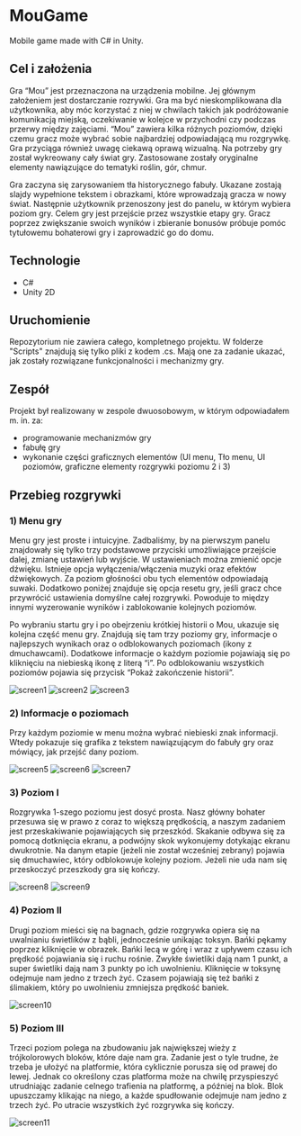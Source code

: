 # MouGame
Mobile game made with C# in Unity.
## Cel i założenia
Gra “Mou” jest przeznaczona na urządzenia mobilne. Jej głównym założeniem jest dostarczanie rozrywki. Gra ma być nieskomplikowana dla użytkownika, aby móc korzystać z niej w chwilach takich jak podróżowanie komunikacją miejską, oczekiwanie w kolejce w przychodni czy podczas przerwy między zajęciami. “Mou” zawiera kilka różnych poziomów, dzięki czemu gracz może wybrać sobie najbardziej odpowiadającą mu rozgrywkę. Gra przyciąga również uwagę ciekawą oprawą wizualną. Na potrzeby gry został wykreowany cały świat gry. Zastosowane zostały oryginalne elementy nawiązujące do tematyki roślin, gór, chmur.

Gra zaczyna się zarysowaniem tła historycznego fabuły. Ukazane zostają slajdy wypełnione tekstem i obrazkami, które wprowadzają gracza w nowy świat. Następnie użytkownik przenoszony jest do panelu, w którym wybiera poziom gry. Celem gry jest przejście przez wszystkie etapy gry. Gracz poprzez zwiększanie swoich wyników i zbieranie bonusów próbuje pomóc tytułowemu bohaterowi gry i zaprowadzić go do domu.

## Technologie
* C#
* Unity 2D

## Uruchomienie
Repozytorium nie zawiera całego, kompletnego projektu. W folderze "Scripts" znajdują się tylko pliki z kodem .cs. 
Mają one za zadanie ukazać, jak zostały rozwiązane funkcjonalności i mechanizmy gry.

## Zespół
Projekt był realizowany w zespole dwuosobowym, w którym odpowiadałem m. in. za:
- programowanie mechanizmów gry 
- fabułę gry
- wykonanie części graficznych elementów (UI menu, Tło menu, UI poziomów, graficzne elementy rozgrywki poziomu 2 i 3)


## Przebieg rozgrywki

### 1) Menu gry
Menu gry jest proste i intuicyjne. Zadbaliśmy, by na pierwszym panelu znajdowały się tylko trzy podstawowe przyciski umożliwiające przejście dalej, zmianę ustawień lub wyjście.
W ustawieniach można zmienić opcje dźwięku. Istnieje opcja wyłączenia/włączenia muzyki oraz efektów dźwiękowych. Za poziom głośności obu tych elementów odpowiadają suwaki.
Dodatkowo poniżej znajduje się opcja resetu gry, jeśli gracz chce przywrócić ustawienia domyślne całej rozgrywki. Powoduje to między innymi wyzerowanie wyników i zablokowanie kolejnych poziomów.

Po wybraniu startu gry i po obejrzeniu krótkiej historii o Mou, ukazuje się kolejna część menu gry. Znajdują się tam trzy poziomy gry, informacje o najlepszych wynikach oraz o odblokowanych poziomach (ikony z dmuchawcami). Dodatkowe informacje o każdym poziomie pojawiają się po kliknięciu na niebieską ikonę z literą “i”. 
Po odblokowaniu wszystkich poziomów pojawia się przycisk “Pokaż zakończenie historii”.

![screen1](/Screens/menu.jpg)
![screen2](/Screens/menu_opcje.jpg)
![screen3](/Screens/menu_poziomu.jpg)

### 2) Informacje o poziomach
Przy każdym poziomie w menu można wybrać niebieski znak informacji. Wtedy pokazuje się grafika z tekstem nawiązującym do fabuły gry oraz mówiący, jak przejść dany poziom.

![screen5](/Screens/poziom1_info.jpg)
![screen6](/Screens/poziom2_info.jpg)
![screen7](/Screens/poziom3_info.jpg)

### 3) Poziom I
Rozgrywka 1-szego poziomu jest dosyć prosta. Nasz główny bohater przesuwa się w prawo z coraz to większą prędkością, a naszym zadaniem jest przeskakiwanie pojawiających się przeszkód. 
Skakanie odbywa się za pomocą dotknięcia ekranu, a podwójny skok wykonujemy dotykając ekranu dwukrotnie. Na danym etapie (jeżeli nie został wcześniej zebrany) pojawia się dmuchawiec, który odblokowuje kolejny poziom. Jeżeli nie uda nam się przeskoczyć przeszkody gra się kończy.

![screen8](/Screens/Poziom1.jpg)
![screen9](/Screens/Poziom1_zakonczenie.jpg)

### 4) Poziom II
Drugi poziom mieści się na bagnach, gdzie rozgrywka opiera się na uwalnianiu świetlików z bąbli, jednocześnie unikając toksyn. Bańki pękamy poprzez kliknięcie w obrazek.
Bańki lecą w górę i wraz z upływem czasu ich prędkość pojawiania się i ruchu rośnie. 
Zwykłe świetliki dają nam 1 punkt, a super świetliki dają nam 3 punkty po ich uwolnieniu. Kliknięcie w toksynę odejmuje nam jedno z trzech żyć. Czasem pojawiają się też bańki z ślimakiem, który po uwolnieniu zmniejsza prędkość baniek. 

![screen10](/Screens/Poziom2.jpg)

### 5) Poziom III
Trzeci poziom polega na zbudowaniu jak największej wieży z trójkolorowych bloków, które daje nam gra. Zadanie jest o tyle trudne, że trzeba je ułożyć na platformie, która cyklicznie porusza się od prawej do lewej. Jednak co określony czas platforma może na chwilę przyspieszyć utrudniając zadanie celnego trafienia na platformę, a później na blok. Blok upuszczamy klikając na niego, a każde spudłowanie odejmuje nam jedno z trzech żyć. Po utracie wszystkich żyć rozgrywka się kończy.

![screen11](/Screens/Poziom3.jpg)

